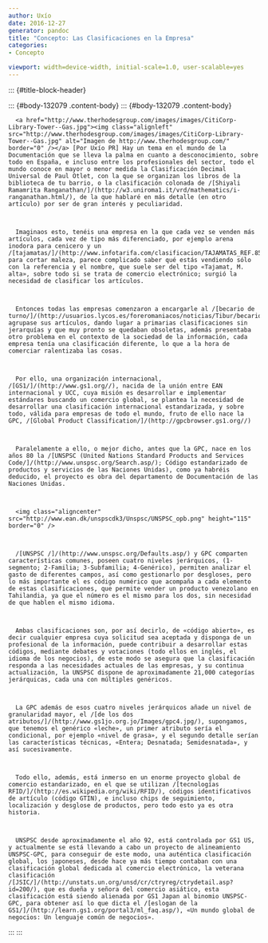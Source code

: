 ```yaml
---
author: Uxío
date: 2016-12-27
generator: pandoc
title: "Concepto: Las Clasificaciones en la Empresa"
categories:
- Concepto

viewport: width=device-width, initial-scale=1.0, user-scalable=yes
---
```


::: {#title-block-header}

::: {#body-132079 .content-body}
::: {#body-132079 .content-body}
    
      <a href="http://www.therhodesgroup.com/images/images/CitiCorp-Library-Tower--Gas.jpg"><img class="alignleft" src="http://www.therhodesgroup.com/images/images/CitiCorp-Library-Tower--Gas.jpg" alt="Imagen de http://www.therhodesgroup.com/" border="0" /></a> [Por Uxío PR] Hay un tema en el mundo de la Documentación que se lleva la palma en cuanto a desconocimiento, sobre todo en España, e incluso entre los profesionales del sector, todo el mundo conoce en mayor o menor medida la Clasificación Decimal Universal de Paul Otlet, con la que se organizan los libros de la biblioteca de tu barrio, o la clasificación colonada de /[Shiyali Ramamrita Ranganathan/]/(http://w3.uniroma1.it/vrd/mathematics/i-ranganathan.html/), de la que hablaré en más detalle (en otro artículo) por ser de gran interés y peculiaridad.
    

    
      Imaginaos esto, tenéis una empresa en la que cada vez se venden más artículos, cada vez de tipo más diferenciado, por ejemplo arena inodora para cenicero y un /[tajamatas/]/(http://www.infotarifa.com/clasificacion/TAJAMATAS_REF.8520/13/60/102/571/1235799/detalleArticulo.html/) para cortar maleza, parece complicado saber qué estás vendiendo sólo con la referencia y el nombre, que suele ser del tipo «Tajamat, M. alta», sobre todo si se trata de comercio electrónico; surgió la necesidad de clasificar los artículos.
    

    
      Entonces todas las empresas comenzaron a encargarle al /[becario de turno/]/(http://usuarios.lycos.es/foreromaniacos/noticias/Tibur/becario.jpg/) que agrupase sus artículos, dando lugar a primarias clasificaciones sin jerarquías y que muy pronto se quedaban obsoletas, además presentaba otro problema en el contexto de la sociedad de la información, cada empresa tenía una clasificación diferente, lo que a la hora de comerciar ralentizaba las cosas.
    

    
      Por ello, una organización internacional, /[GS1/]/(http://www.gs1.org//), nacida de la unión entre EAN internacional y UCC, cuya misión es desarrollar e implementar estándares buscando un comercio global, se plantea la necesidad de desarrollar una clasificación internacional estandarizada, y sobre todo, válida para empresas de todo el mundo, fruto de ello nace la GPC, /[Global Product Classification/]/(http://gpcbrowser.gs1.org//)
    

    
      Paralelamente a ello, o mejor dicho, antes que la GPC, nace en los años 80 la /[UNSPSC (United Nations Standard Products and Services Code/]/(http://www.unspsc.org/Search.asp/); Código estandarizado de productos y servicios de las Naciones Unidas), como ya habréis deducido, el proyecto es obra del departamento de Documentación de las Naciones Unidas.
    

    
      <img class="aligncenter" src="http://www.ean.dk/unspscdk3/Unspsc/UNSPSC_opb.png" height="115" border="0" />
    

    
      /[UNSPSC /]/(http://www.unspsc.org/Defaults.asp/) y GPC comparten características comunes, poseen cuatro niveles jerárquicos, (1-segmento; 2-Familia; 3-Subfamilia; 4-Genérico), permiten analizar el gasto de diferentes campos, así como gestionarlo por desgloses, pero lo más importante el es código numérico que acompaña a cada elemento de estas clasificaciones, que permite vender un producto venezolano en Tahilandia, ya que el número es el mismo para los dos, sin necesidad de que hablen el mismo idioma.
    

    
      Ambas clasificaciones son, por así decirlo, de «código abierto», es decir cualquier empresa cuya solicitud sea aceptada y disponga de un profesional de la información, puede contribuir a desarrollar estas códigos, mediante debates y votaciones (todo ellos en inglés, el idioma de los negocios), de este modo se asegura que la clasificación responda a las necesidades actuales de las empresas, y su continua actualización, la UNSPSC dispone de aproximadamente 21,000 categorías jerárquicas, cada una con múltiples genéricos.
    

    
      La GPC además de esos cuatro niveles jerárquicos añade un nivel de granularidad mayor, el /[de los dos atributos/]/(http://www.gs1jo.org.jo/Images/gpc4.jpg/), supongamos, que tenemos el genérico «leche», un primer atributo sería el condicional, por ejemplo «nivel de grasa», y el segundo detalle serían las características técnicas, «Entera; Desnatada; Semidesnatada», y así sucesivamente.
    

    
      Todo ello, además, está inmerso en un enorme proyecto global de comercio estandarizado, en el que se utilizan /[tecnologías RFID/]/(http://es.wikipedia.org/wiki/RFID/), códigos identificativos de artículo (código GTIN), e incluso chips de seguimiento, localización y desglose de productos, pero todo esto ya es otra historia.
    

    
      UNSPSC desde aproximadamente el año 92, está controlada por GS1 US, y actualmente se está llevando a cabo un proyecto de alineamiento UNSPSC-GPC, para conseguir de este modo, una auténtica clasificación global, los japoneses, desde hace ya más tiempo contaban con una clasificación global dedicada al comercio electrónico, la veterana clasificación /[JSIC/]/(http://unstats.un.org/unsd/cr/ctryreg/ctrydetail.asp?id=200/), que es dueña y señora del comercio asiático, esta clasificación está siendo alienada por GS1 Japan al binomio UNSPSC-GPC, para obtener así lo que dicta el /[eslogan de la GS1/]/(http://learn.gs1.org/portal3/ml_faq.asp/), «Un mundo global de negocios: Un lenguaje común de negocios».
    
:::
:::
